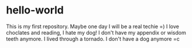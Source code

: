 # hello-world
This is my first repository. Maybe one day I will be a real techie =)
I love choclates and reading, I hate my dog!
I don't have my appendix or wisdom teeth anymore.
I lived through a tornado.
I don't have a dog anymore =c
